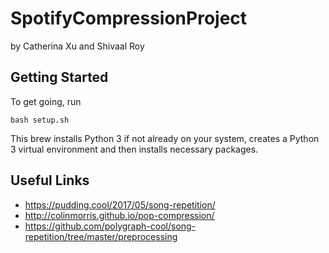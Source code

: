 # SpotifyCompressionProject
by Catherina Xu and Shivaal Roy

## Getting Started
To get going, run 
```shell script
bash setup.sh
```
This brew installs Python 3 if not already on your system, creates a Python 3
 virtual environment and then installs necessary packages. 

## Useful Links
- https://pudding.cool/2017/05/song-repetition/
- http://colinmorris.github.io/pop-compression/
- https://github.com/polygraph-cool/song-repetition/tree/master/preprocessing
